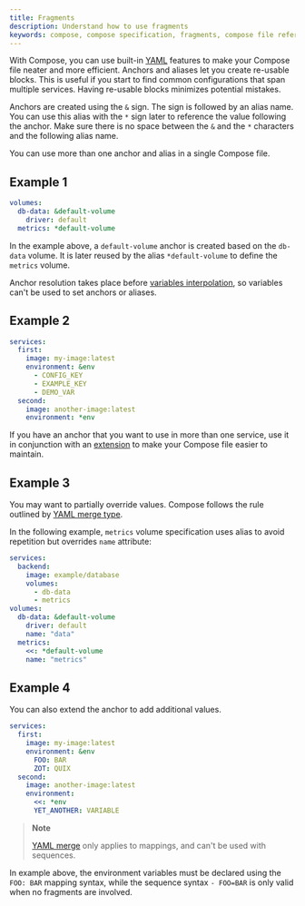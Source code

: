 ```yaml
---
title: Fragments
description: Understand how to use fragments
keywords: compose, compose specification, fragments, compose file reference
---
```


With Compose, you can use built-in [YAML](https://www.yaml.org/spec/1.2/spec.html#id2765878) features to make your Compose file neater and more efficient. Anchors and aliases let you create re-usable blocks. This is useful if you start to find common configurations that span multiple services. Having re-usable blocks minimizes potential mistakes.

Anchors are created using the `&` sign. The sign is followed by an alias name. You can use this alias with the `*` sign later to reference the value following the anchor. Make sure there is no space between the `&` and the `*` characters and the following alias name. 

You can use more than one anchor and alias in a single Compose file.

## Example 1

```yml
volumes:
  db-data: &default-volume
    driver: default
  metrics: *default-volume
```

In the example above, a `default-volume` anchor is created based on the `db-data` volume. It is later reused by the alias `*default-volume` to define the `metrics` volume. 

Anchor resolution takes place before [variables interpolation](12-interpolation.md), so variables can't be used to set anchors or aliases.

## Example 2

```yml
services:
  first:
    image: my-image:latest
    environment: &env
      - CONFIG_KEY
      - EXAMPLE_KEY
      - DEMO_VAR
  second:
    image: another-image:latest
    environment: *env
```

If you have an anchor that you want to use in more than one service, use it in conjunction with an [extension](11-extension.md) to make your Compose file easier to maintain.

## Example 3

You may want to partially override values. Compose follows the rule outlined by [YAML merge type](https://yaml.org/type/merge.html). 

In the following example, `metrics` volume specification uses alias
to avoid repetition but overrides `name` attribute:

```yml
services:
  backend:
    image: example/database
    volumes:
      - db-data
      - metrics
volumes:
  db-data: &default-volume
    driver: default
    name: "data"
  metrics:
    <<: *default-volume
    name: "metrics"
```

## Example 4

You can also extend the anchor to add additional values.

```yml
services:
  first:
    image: my-image:latest
    environment: &env
      FOO: BAR
      ZOT: QUIX
  second:
    image: another-image:latest
    environment:
      <<: *env
      YET_ANOTHER: VARIABLE
```

> **Note**
>
> [YAML merge](https://yaml.org/type/merge.html) only applies to mappings, and can't be used with sequences. 

In example above, the environment variables must be declared using the `FOO: BAR` mapping syntax, while the sequence syntax `- FOO=BAR` is only valid when no fragments are involved. 
